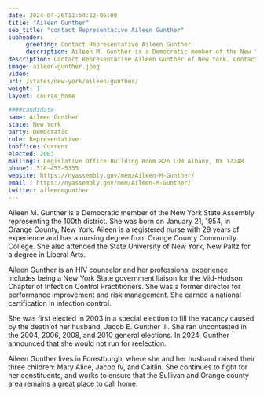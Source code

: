```yaml
---
date: 2024-04-26T11:54:12-05:00
title: "Aileen Gunther"
seo_title: "contact Representative Aileen Gunther"
subheader:
     greeting: Contact Representative Aileen Gunther
     description: Aileen M. Gunther is a Democratic member of the New York State Assembly representing the 100th district. She was born on January 21, 1954, in Orange County, New York. Aileen is a registered nurse with 29 years of experience and has a nursing degree from Orange County Community College. She also attended the State University of New York, New Paltz for a degree in Liberal Arts.
description: Contact Representative Aileen Gunther of New York. Contact information for Aileen Gunther includes email address, phone number, and mailing address.
image: aileen-gunther.jpeg
video:
url: /states/new-york/aileen-gunther/
weight: 1
layout: course_home

####candidate
name: Aileen Gunther
state: New York
party: Democratic
role: Representative
inoffice: Current
elected: 2003
mailing1: Legislative Office Building Room 826 LOB Albany, NY 12248
phone1: 518-455-5355
website: https://nyassembly.gov/mem/Aileen-M-Gunther/
email : https://nyassembly.gov/mem/Aileen-M-Gunther/
twitter: aileenmgunther
---
```

Aileen M. Gunther is a Democratic member of the New York State Assembly representing the 100th district. She was born on January 21, 1954, in Orange County, New York. Aileen is a registered nurse with 29 years of experience and has a nursing degree from Orange County Community College. She also attended the State University of New York, New Paltz for a degree in Liberal Arts.

Aileen Gunther is an HIV counselor and her professional experience includes being a New York State government liaison for the Mid-Hudson Chapter of Infection Control Practitioners. She was a former director for performance improvement and risk management. She earned a national certification in infection control.

She was first elected in 2003 in a special election to fill the vacancy caused by the death of her husband, Jacob E. Gunther III. She ran uncontested in the 2004, 2006, 2008, and 2010 general elections. In 2024, Gunther announced that she would not run for reelection.

Aileen Gunther lives in Forestburgh, where she and her husband raised their three children: Mary Alice, Jacob IV, and Caitlin. She continues to fight for her constituents, and works to ensure that the Sullivan and Orange county area remains a great place to call home.
